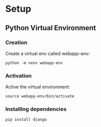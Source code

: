 # Setup

## Python Virtual Environment

### Creation

Create a virtual env called webapp-env:

`python -m venv webapp-env`

### Activation

Active the virtual environment:

`source webapp-env/bin/activate`

### Installing dependencies

`pip install django`

